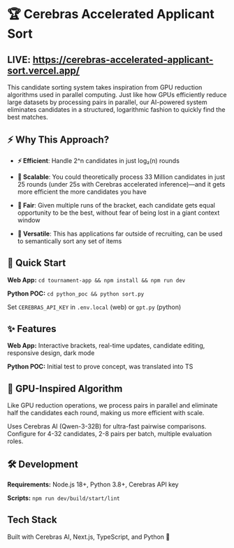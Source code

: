 
# 🏆 Cerebras Accelerated Applicant Sort

## LIVE: https://cerebras-accelerated-applicant-sort.vercel.app/

This candidate sorting system takes inspiration from GPU reduction algorithms used in parallel computing. Just like how GPUs efficiently reduce large datasets by processing pairs in parallel, our AI-powered system eliminates candidates in a structured, logarithmic fashion to quickly find the best matches.

  

## ⚡ Why This Approach?

  

-  **⚡ Efficient**: Handle 2^n candidates in just log₂(n) rounds

-  **🚀 Scalable**: You could theoretically process 33 Million candidates in just 25 rounds (under 25s with Cerebras accelerated inference)—and it gets more efficient the more candidates you have

-  **🎯 Fair**: Given multiple runs of the bracket, each candidate gets equal opportunity to be the best, without fear of being lost in a giant context window

-  **🧠 Versatile**: This has applications far outside of recruiting, can be used to semantically sort any set of items



## 🚀 Quick Start

  

**Web App:**  `cd tournament-app && npm install && npm run dev`

**Python POC:**  `cd python_poc && python sort.py`

  

Set `CEREBRAS_API_KEY` in `.env.local` (web) or `gpt.py` (python)

  



  

## ✨ Features

  

**Web App:** Interactive brackets, real-time updates, candidate editing, responsive design, dark mode

**Python POC:** Initial test to prove concept, was translated into TS

  

## 🤖 GPU-Inspired Algorithm

  

Like GPU reduction operations, we process pairs in parallel and eliminate half the candidates each round, making us more efficient with scale.

  

Uses Cerebras AI (Qwen-3-32B) for ultra-fast pairwise comparisons. Configure for 4-32 candidates, 2-8 pairs per batch, multiple evaluation roles.

  

## 🛠️ Development

  

**Requirements:** Node.js 18+, Python 3.8+, Cerebras API key

**Scripts:**  `npm run dev/build/start/lint`

  

## Tech Stack

  

Built with Cerebras AI, Next.js, TypeScript, and Python 🚀

